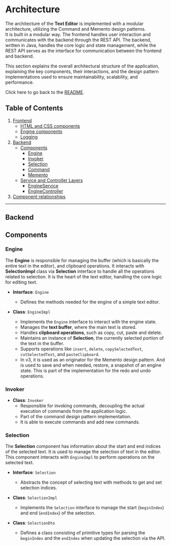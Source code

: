 # **Architecture**

The architecture of the **Text Editor** is implemented with a modular architecture, utilizing the Command and Memento design patterns.  
It is built in a modular way. The frontend handles user interaction and communicates with the backend through the REST API. The backend, written in Java, handles the core logic and state management, while the REST API serves as the interface for communication between the frontend and backend.

This section explains the overall architectural structure of the application, explaining the key components, their interactions, and the design pattern implementations used to ensure maintainability, scalability, and performance.

Click here to go back to the [README](./README.md).

## **Table of Contents**

1. [Frontend](#frontend)
    - [HTML and CSS components](#html-and-css-components)
    - [Engine components](#engine-components)
    - [Logging](#logging)
2. [Backend](#backend)
    - [Components](#components)
        - [Engine](#engine)
        - [Invoker](#invoker)
        - [Selection](#selection)
        - [Command](#command)
        - [Memento](#memento)
    - [Service and Controller Layers](#service-and-controller-layers)
        - [EngineService](#engineservice)
        - [EngineController](#enginecontroller)
3. [Component relationships](#component-relationships)

---

## **Backend**
## **Components**

### **Engine**

The **Engine** is responsible for managing the buffer (which is basically the entire text in the editor), and clipboard operations. It interacts with **SelectionImpl** class via **Selection** interface to handle all the operations related to selection. It is the heart of the text editor, handling the core logic for editing text.

- **Interface**: `Engine`
    - Defines the methods needed for the engine of a simple text editor.

- **Class**: `EngineImpl`
    - Implements the `Engine` interface to interact with the engine state.
    - Manages the **text buffer**, where the main text is stored.
    - Handles **clipboard operations**, such as copy, cut, paste and delete.
    - Maintains an instance of **Selection**, the currently selected portion of the text in the buffer.
    - Supports operations like `insert`, `delete`, `copySelectedText`, `cutSelectedText`, and `pasteClipboard`.
    - In v3, it is used as an originator for the Memento design pattern. And is used to save and when needed, restore, a snapshot of an engine state. This is part of the implementation for the redo and undo operations.

### **Invoker**
- **Class**: `Invoker`
    - Responsible for invoking commands, decoupling the actual execution of commands from the application logic.
    - Part of the command design pattern implementation.
    - It is able to execute commands and add new commands.

### **Selection**
The **Selection** component has information about the start and end indices of the selected text. It is used to manage the selection of text in the editor.
This component interacts with `EngineImpl` to perform operations on the selected text.

- **Interface**: `Selection`
    - Abstracts the concept of selecting text with methods to get and set selection indices.

- **Class**: `SelectionImpl`
    - Implements the `Selection` interface to manage the start (`beginIndex`) and end (`endIndex`) of the selection.

- **Class**: `SelectionDto`
    - Defines a class consisting of primitive types for parsing the `beginIndex` and the `endIndex` when updating the selection via the API.
